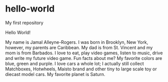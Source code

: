 # hello-world
My first repository

Hello World!

My name is Jamal Alleyne-Rogers. I was born in Brooklyn, New York, however, my parents are Caribbean. My dad is from St. Vincent and my mom is from Barbados.
I love to eat, play video games, listen to music, drive and write my future video game. 
Fun facts about me? My favorite colors are blue, green and purple. I love cars a whole lot; I actually still collect Matchboxes, Hotwheels, Maisto brand and other tiny to large scale toy or diecast model cars. My favorite planet is Saturn. 
